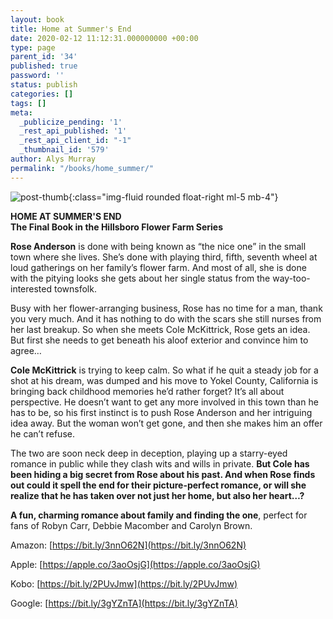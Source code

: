 ```yaml
---
layout: book
title: Home at Summer's End
date: 2020-02-12 11:12:31.000000000 +00:00
type: page
parent_id: '34'
published: true
password: ''
status: publish
categories: []
tags: []
meta:
  _publicize_pending: '1'
  _rest_api_published: '1'
  _rest_api_client_id: "-1"
  _thumbnail_id: '579'
author: Alys Murray
permalink: "/books/home_summer/"
---
```

![post-thumb]({{site.baseurl}}/assets/images/portfolio/home_summer.jpg){:class="img-fluid rounded float-right ml-5 mb-4"}


**HOME AT SUMMER'S END**     
**The Final Book in the Hillsboro Flower Farm Series**   

**Rose Anderson** is done with being known as “the nice one” in the small town where she lives. She’s done with playing third, fifth, seventh wheel at loud gatherings on her family’s flower farm. And most of all, she is done with the pitying looks she gets about her single status from the way-too-interested townsfolk.  
  
Busy with her flower-arranging business, Rose has no time for a man, thank you very much. And it has nothing to do with the scars she still nurses from her last breakup. So when she meets Cole McKittrick, Rose gets an idea. But first she needs to get beneath his aloof exterior and convince him to agree…  
  
**Cole McKittrick** is trying to keep calm. So what if he quit a steady job for a shot at his dream, was dumped and his move to Yokel County, California is bringing back childhood memories he’d rather forget? It’s all about perspective. He doesn’t want to get any more involved in this town than he has to be, so his first instinct is to push Rose Anderson and her intriguing idea away. But the woman won’t get gone, and then she makes him an offer he can’t refuse.  
  
The two are soon neck deep in deception, playing up a starry-eyed romance in public while they clash wits and wills in private. **But Cole has been hiding a big secret from Rose about his past. And when Rose finds out could it spell the end for their picture-perfect romance, or will she realize that he has taken over not just her home, but also her heart…?**  
  
**A fun, charming romance about family and finding the one**, perfect for fans of Robyn Carr, Debbie Macomber and Carolyn Brown.

Amazon: [https://bit.ly/3nnO62N](https://bit.ly/3nnO62N)

Apple: [https://apple.co/3aoOsjG](https://apple.co/3aoOsjG)

Kobo: [https://bit.ly/2PUvJmw](https://bit.ly/2PUvJmw)

Google: [https://bit.ly/3gYZnTA](https://bit.ly/3gYZnTA)
